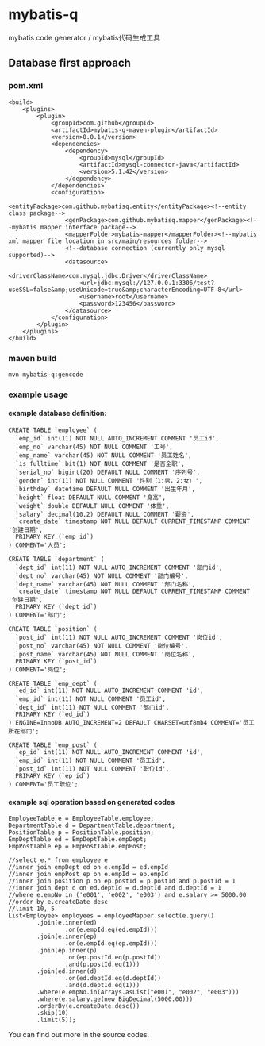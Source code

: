 # mybatis-q
mybatis code generator / mybatis代码生成工具

## Database first approach

### pom.xml

	<build>
	    <plugins>
	        <plugin>
	            <groupId>com.github</groupId>
	            <artifactId>mybatis-q-maven-plugin</artifactId>
	            <version>0.0.1</version>
	            <dependencies>
	                <dependency>
	                    <groupId>mysql</groupId>
	                    <artifactId>mysql-connector-java</artifactId>
	                    <version>5.1.42</version>
	                </dependency>
	            </dependencies>
	            <configuration>
	                <entityPackage>com.github.mybatisq.entity</entityPackage><!--entity class package-->
	                <genPackage>com.github.mybatisq.mapper</genPackage><!--mybatis mapper interface package-->
	                <mapperFolder>mybatis-mapper</mapperFolder><!--mybatis xml mapper file location in src/main/resources folder-->
	                <!--database connection (currently only mysql supported)-->
	                <datasource>
	                    <driverClassName>com.mysql.jdbc.Driver</driverClassName>
	                    <url>jdbc:mysql://127.0.0.1:3306/test?useSSL=false&amp;useUnicode=true&amp;characterEncoding=UTF-8</url>
	                    <username>root</username>
	                    <password>123456</password>
	                </datasource>
	            </configuration>
	        </plugin>
	    </plugins>
	</build>

### maven build

	mvn mybatis-q:gencode

### example usage

#### example database definition:

	CREATE TABLE `employee` (
	  `emp_id` int(11) NOT NULL AUTO_INCREMENT COMMENT '员工id',
	  `emp_no` varchar(45) NOT NULL COMMENT '工号',
	  `emp_name` varchar(45) NOT NULL COMMENT '员工姓名',
	  `is_fulltime` bit(1) NOT NULL COMMENT '是否全职',
	  `serial_no` bigint(20) DEFAULT NULL COMMENT '序列号',
	  `gender` int(11) NOT NULL COMMENT '性别（1:男，2:女）',
	  `birthday` datetime DEFAULT NULL COMMENT '出生年月',
	  `height` float DEFAULT NULL COMMENT '身高',
	  `weight` double DEFAULT NULL COMMENT '体重',
	  `salary` decimal(10,2) DEFAULT NULL COMMENT '薪资',
	  `create_date` timestamp NOT NULL DEFAULT CURRENT_TIMESTAMP COMMENT '创建日期',
	  PRIMARY KEY (`emp_id`)
	) COMMENT='人员';
	
	CREATE TABLE `department` (
	  `dept_id` int(11) NOT NULL AUTO_INCREMENT COMMENT '部门id',
	  `dept_no` varchar(45) NOT NULL COMMENT '部门编号',
	  `dept_name` varchar(45) NOT NULL COMMENT '部门名称',
	  `create_date` timestamp NOT NULL DEFAULT CURRENT_TIMESTAMP COMMENT '创建日期',
	  PRIMARY KEY (`dept_id`)
	) COMMENT='部门';
	
	CREATE TABLE `position` (
	  `post_id` int(11) NOT NULL AUTO_INCREMENT COMMENT '岗位id',
	  `post_no` varchar(45) NOT NULL COMMENT '岗位编号',
	  `post_name` varchar(45) NOT NULL COMMENT '岗位名称',
	  PRIMARY KEY (`post_id`)
	) COMMENT='岗位';
	
	CREATE TABLE `emp_dept` (
	  `ed_id` int(11) NOT NULL AUTO_INCREMENT COMMENT 'id',
	  `emp_id` int(11) NOT NULL COMMENT '员工id',
	  `dept_id` int(11) NOT NULL COMMENT '部门id',
	  PRIMARY KEY (`ed_id`)
	) ENGINE=InnoDB AUTO_INCREMENT=2 DEFAULT CHARSET=utf8mb4 COMMENT='员工所在部门';
	
	CREATE TABLE `emp_post` (
	  `ep_id` int(11) NOT NULL AUTO_INCREMENT COMMENT 'id',
	  `emp_id` int(11) NOT NULL COMMENT '员工id',
	  `post_id` int(11) NOT NULL COMMENT '职位id',
	  PRIMARY KEY (`ep_id`)
	) COMMENT='员工职位';

#### example sql operation based on generated codes

	EmployeeTable e = EmployeeTable.employee;
	DepartmentTable d = DepartmentTable.department;
	PositionTable p = PositionTable.position;
	EmpDeptTable ed = EmpDeptTable.empDept;
	EmpPostTable ep = EmpPostTable.empPost;
	 
	//select e.* from employee e
	//inner join empDept ed on e.empId = ed.empId
	//inner join empPost ep on e.empId = ep.empId
	//inner join position p on ep.postId = p.postId and p.postId = 1
	//inner join dept d on ed.deptId = d.deptId and d.deptId = 1
	//where e.empNo in ('e001', 'e002', 'e003') and e.salary >= 5000.00
	//order by e.createDate desc
	//limit 10, 5
	List<Employee> employees = employeeMapper.select(e.query()
	        .join(e.inner(ed)
	                .on(e.empId.eq(ed.empId)))
	        .join(e.inner(ep)
	                .on(e.empId.eq(ep.empId)))
	        .join(ep.inner(p)
	                .on(ep.postId.eq(p.postId))
	                .and(p.postId.eq(1)))
	        .join(ed.inner(d)
	                .on(ed.deptId.eq(d.deptId))
	                .and(d.deptId.eq(1)))
	        .where(e.empNo.in(Arrays.asList("e001", "e002", "e003")))
	        .where(e.salary.ge(new BigDecimal(5000.00)))
	        .orderBy(e.createDate.desc())
	        .skip(10)
	        .limit(5));
	        
You can find out more in the source codes.